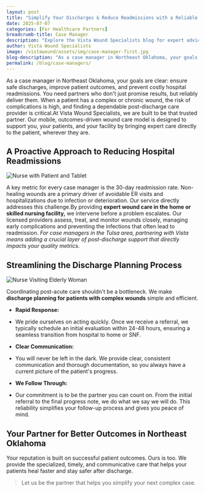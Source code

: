 ```yaml
---
layout: post
title: "Simplify Your Discharges & Reduce Readmissions with a Reliable Wound Care Partner"
date: 2025-07-07
categories: [For Healthcare Partners]
breadcrumb-title: Case Manager
description: "Explore the Vista Wound Specialists blog for expert advice, patient resources, and valuable insights on healing complex wounds and navigating at-home care."
author: Vista Wound Specialists
image: /vistawound/assets/img/case-manager-first.jpg
blog-description: "As a case manager in Northeast Oklahoma, your goals are clear: ensure safe discharges, improve patient outcomes, and prevent costly hospital readmissions. You need partners who don't just promise results, but reliably deliver them. When a patient has a complex or chronic wound, the risk of complications is high, and finding a dependable post-discharge care provider is critical."
permalink: /blog/case-managers/
---
```


As a case manager in Northeast Oklahoma, your goals are clear: ensure safe discharges, improve patient outcomes, and prevent costly hospital readmissions. You need partners who don't just promise results, but reliably deliver them. When a patient has a complex or chronic wound, the risk of complications is high, and finding a dependable post-discharge care provider is critical.At Vista Wound Specialists, we are built to be that trusted partner. Our mobile, outcomes-driven wound care model is designed to support you, your patients, and your facility by bringing expert care directly to the patient, wherever they are.

## A Proactive Approach to Reducing Hospital Readmissions

![Nurse with Patient and Tablet](/vistawound/assets/img/case-manager-second.jpg)

A key metric for every case manager is the 30-day readmission rate. Non-healing wounds are a primary driver of avoidable ER visits and hospitalizations due to infection or deterioration. Our service directly addresses this challenge.By providing **expert wound care in the home or skilled nursing facility,** we intervene before a problem escalates. Our licensed providers assess, treat, and monitor wounds closely, managing early complications and preventing the infections that often lead to readmission. _For case managers in the Tulsa area, partnering with Vista means adding a crucial layer of post-discharge support that directly impacts your quality metrics._

## Streamlining the Discharge Planning Process

![Nurse Visiting Elderly Woman](/vistawound/assets/img/case-manager-third.jpg)

Coordinating post-acute care shouldn't be a bottleneck. We make **discharge planning for patients with complex wounds** simple and efficient.

- <i class="far fa-check-circle" style="color: #141959"></i> **Rapid Response:**

- We pride ourselves on acting quickly. Once we receive a referral, we typically schedule an initial evaluation within 24-48 hours, ensuring a seamless transition from hospital to home or SNF.

- <i class="far fa-check-circle" style="color: #141959"></i> **Clear Communication:**

- You will never be left in the dark. We provide clear, consistent communication and thorough documentation, so you always have a current picture of the patient's progress.

- <i class="far fa-check-circle" style="color: #141959"></i> **We Follow Through:**

- Our commitment is to be the partner you can count on. From the initial referral to the final progress note, we do what we say we will do. This reliability simplifies your follow-up process and gives you peace of mind.

## Your Partner for Better Outcomes in Northeast Oklahoma

Your reputation is built on successful patient outcomes. Ours is too. We provide the specialized, timely, and communicative care that helps your patients heal faster and stay safer after discharge.

> Let us be the partner that helps you simplify your next complex case.
